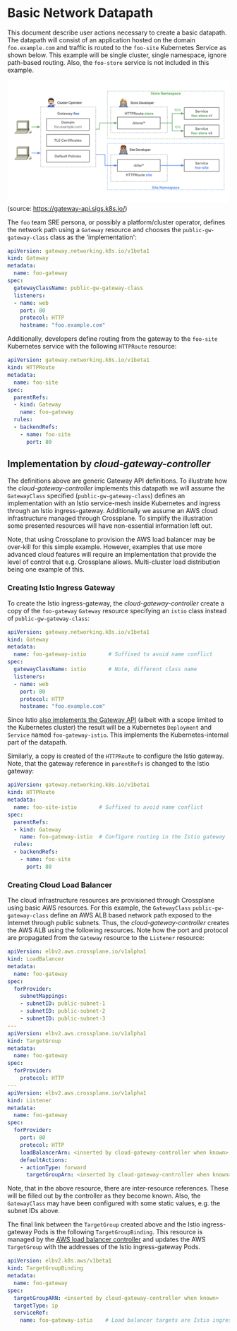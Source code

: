 # Basic Network Datapath

This document describe user actions necessary to create a basic
datapath. The datapath will consist of an application hosted on the
domain `foo.example.com` and traffic is routed to the `foo-site`
Kubernetes Service as shown below. This example will be single
cluster, single namespace, ignore path-based routing. Also, the
`foo-store` service is not included in this example.

![Gateway API example](images/gateway-api-multi-namespace.png)
(source: https://gateway-api.sigs.k8s.io/)

The `foo` team SRE persona, or possibly a platform/cluster operator,
defines the network path using a `Gateway` resource and chooses the
`public-gw-gateway-class` class as the 'implementation':

```yaml
apiVersion: gateway.networking.k8s.io/v1beta1
kind: Gateway
metadata:
  name: foo-gateway
spec:
  gatewayClassName: public-gw-gateway-class
  listeners:
  - name: web
    port: 80
    protocol: HTTP
    hostname: "foo.example.com"
```

Additionally, developers define routing from the gateway to the
`foo-site` Kubernetes service with the following `HTTPRoute` resource:

```yaml
apiVersion: gateway.networking.k8s.io/v1beta1
kind: HTTPRoute
metadata:
  name: foo-site
spec:
  parentRefs:
  - kind: Gateway
    name: foo-gateway
  rules:
  - backendRefs:
    - name: foo-site
      port: 80
```

## Implementation by *cloud-gateway-controller*

The definitions above are generic Gateway API definitions. To
illustrate how the *cloud-gateway-controller* implements this datapath
we will assume the `GatewayClass` specified (`public-gw-gateway-class`)
defines an implementation with an Istio service-mesh inside Kubernetes
and ingress through an Istio ingress-gateway. Additionally we assume
an AWS cloud infrastructure managed through Crossplane. To simplify
the illustration some presented resources will have non-essential
information left out.

Note, that using Crossplane to provision the AWS load balancer may be
over-kill for this simple example. However, examples that use more
advanced cloud features will require an implementation that provide
the level of control that e.g. Crossplane allows. Multi-cluster load
distribution being one example of this.

### Creating Istio Ingress Gateway

To create the Istio ingress-gateway, the *cloud-gateway-controller*
create a copy of the `foo-gateway` `Gateway` resource specifying an
`istio` class instead of `public-gw-gateway-class`:

```yaml
apiVersion: gateway.networking.k8s.io/v1beta1
kind: Gateway
metadata:
  name: foo-gateway-istio       # Suffixed to avoid name conflict
spec:
  gatewayClassName: istio       # Note, different class name
  listeners:
  - name: web
    port: 80
    protocol: HTTP
    hostname: "foo.example.com"
```

Since Istio [also implements the Gateway
API](https://istio.io/latest/docs/tasks/traffic-management/ingress/gateway-api)
(albeit with a scope limited to the Kubernetes cluster) the result
will be a Kubernetes `Deployment` and `Service` named
`foo-gateway-istio`. This implements the Kubernetes-internal part of
the datapath.

Similarly, a copy is created of the `HTTPRoute` to configure the Istio
gateway. Note, that the gateway reference in `parentRefs` is changed
to the Istio gateway:

```yaml
apiVersion: gateway.networking.k8s.io/v1beta1
kind: HTTPRoute
metadata:
  name: foo-site-istio       # Suffixed to avoid name conflict
spec:
  parentRefs:
  - kind: Gateway
    name: foo-gateway-istio  # Configure routing in the Istio gateway
  rules:
  - backendRefs:
    - name: foo-site
      port: 80
```

### Creating Cloud Load Balancer

The cloud infrastructure resources are provisioned through Crossplane
using basic AWS resources. For this example, the `GatewayClass`
`public-gw-gateway-class` define an AWS ALB based network path exposed
to the Internet through public subnets. Thus, the
*cloud-gateway-controller* creates the AWS ALB using the following
resources. Note how the port and protocol are propagated from the
`Gateway` resource to the `Listener` resource:

```yaml
apiVersion: elbv2.aws.crossplane.io/v1alpha1
kind: LoadBalancer
metadata:
  name: foo-gateway
spec:
  forProvider:
    subnetMappings:
    - subnetID: public-subnet-1
    - subnetID: public-subnet-2
    - subnetID: public-subnet-3
---
apiVersion: elbv2.aws.crossplane.io/v1alpha1
kind: TargetGroup
metadata:
  name: foo-gateway
spec:
  forProvider:
    protocol: HTTP
---
apiVersion: elbv2.aws.crossplane.io/v1alpha1
kind: Listener
metadata:
  name: foo-gateway
spec:
  forProvider:
    port: 80
    protocol: HTTP
    loadBalancerArn: <inserted by cloud-gateway-controller when known>
    defaultActions:
    - actionType: forward
      targetGroupArn: <inserted by cloud-gateway-controller when known>
```

Note, that in the above resource, there are inter-resource
references. These will be filled out by the controller as they become
known. Also, the `GatewayClass` may have been configured with some
static values, e.g. the subnet IDs above.

The final link between the `TargetGroup` created above and the Istio
ingress-gateway Pods is the following `TargetGroupBinding`. This
resource is managed by the [AWS load balancer
controller](https://kubernetes-sigs.github.io/aws-load-balancer-controller)
and updates the AWS `TargetGroup` with the addresses of the Istio
ingress-gateway Pods.

```yaml
apiVersion: elbv2.k8s.aws/v1beta1
kind: TargetGroupBinding
metadata:
  name: foo-gateway
spec:
  targetGroupARN: <inserted by cloud-gateway-controller when known>
  targetType: ip
  serviceRef:
    name: foo-gateway-istio    # Load balancer targets are Istio ingress-gw Pods
```
